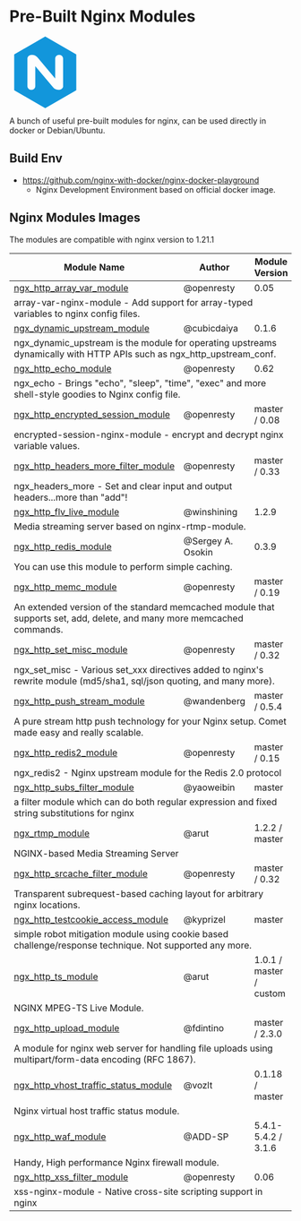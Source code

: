 # Pre-Built Nginx Modules

<svg viewBox="0 0 1024 1024" version="1.1" xmlns="http://www.w3.org/2000/svg" p-id="1872" width="128" height="128"><path d="M512 0L68.48 256v512L512 1024l443.52-256V256L512 0z m256 707.84c0 30.08-27.562667 55.04-65.237333 55.04-26.922667 0-57.642667-10.88-76.842667-34.56l-256-304.682667v284.16c0 30.762667-24.32 55.04-54.357333 55.04H312.32c-30.762667 0-55.04-25.6-55.04-55.04V316.16c0-30.08 26.88-55.04 64-55.04 27.562667 0 58.88 10.88 78.08 34.56l254.72 304.682667V316.16c0-30.762667 25.6-55.04 55.04-55.04h3.2c30.72 0 55.04 25.6 55.04 55.04v391.68H768z" fill="#1296db"></path></svg>

A bunch of useful pre-built modules for nginx, can be used directly in docker or Debian/Ubuntu.

## Build Env

- https://github.com/nginx-with-docker/nginx-docker-playground
  - Nginx Development Environment based on official docker image.

## Nginx Modules Images

The modules are compatible with nginx version to 1.21.1

<table>
    <thead>
        <tr>
            <th>Module Name</th>
            <th>Author</th>
            <th>Module Version</th>
        </tr>
    </thead>
    <tbody>
        <tr>
            <td><a href="https://github.com/nginx-with-docker/ngx_http_array_var_module">ngx_http_array_var_module</a></td>
            <td>@openresty</td>
            <td>0.05</td>
        </tr>
        <tr>
            <td colspan="3">array-var-nginx-module - Add support for array-typed variables to nginx config files.<br /></td>
        </tr>
        <tr>
            <td><a href="https://github.com/nginx-with-docker/ngx_dynamic_upstream_module">ngx_dynamic_upstream_module</a></td>
            <td>@cubicdaiya</td>
            <td>0.1.6</td>
        </tr>
        <tr>
            <td colspan="3">ngx_dynamic_upstream is the module for operating upstreams dynamically with HTTP APIs such as ngx_http_upstream_conf.<br /></td>
        </tr>
        <tr>
            <td><a href="https://github.com/nginx-with-docker/ngx_http_echo_module">ngx_http_echo_module</a></td>
            <td>@openresty</td>
            <td>0.62</td>
        </tr>
        <tr>
            <td colspan="3">ngx_echo - Brings "echo", "sleep", "time", "exec" and more shell-style goodies to Nginx config file.</td>
        </tr>
        <tr>
            <td><a href="https://github.com/nginx-with-docker/ngx_http_encrypted_session_module">ngx_http_encrypted_session_module</a></td>
            <td>@openresty</td>
            <td>master / 0.08</td>
        </tr>
        <tr>
            <td colspan="3">encrypted-session-nginx-module - encrypt and decrypt nginx variable values.</td>
        </tr>
        <tr>
            <td><a href="https://github.com/nginx-with-docker/ngx_http_headers_more_filter_module">ngx_http_headers_more_filter_module</a></td>
            <td>@openresty</td>
            <td>master / 0.33</td>
        </tr>
        <tr>
            <td colspan="3">ngx_headers_more - Set and clear input and output headers...more than "add"!</td>
        </tr>
        <tr>
            <td><a href="https://github.com/nginx-with-docker/ngx_http_flv_live_module">ngx_http_flv_live_module</a></td>
            <td>@winshining</td>
            <td>1.2.9</td>
        </tr>
        <tr>
            <td colspan="3">Media streaming server based on nginx-rtmp-module.</td>
        </tr>
        <tr>
            <td><a href="https://github.com/nginx-with-docker/ngx_http_redis_module">ngx_http_redis_module</a></td>
            <td>@Sergey A. Osokin</td>
            <td>0.3.9</td>
        </tr>
        <tr>
            <td colspan="3">You can use this module to perform simple caching.</td>
        </tr>
        <tr>
            <td><a href="https://github.com/nginx-with-docker/ngx_http_memc_module">ngx_http_memc_module</a></td>
            <td>@openresty</td>
            <td>master / 0.19</td>
        </tr>
        <tr>
            <td colspan="3">An extended version of the standard memcached module that supports set, add, delete, and many more memcached commands.</td>
        </tr>
        <tr>
            <td><a href="https://github.com/nginx-with-docker/ngx_http_set_misc_module">ngx_http_set_misc_module</a></td>
            <td>@openresty</td>
            <td>master / 0.32</td>
        </tr>
        <tr>
            <td colspan="3">ngx_set_misc - Various set_xxx directives added to nginx's rewrite module (md5/sha1, sql/json quoting, and many more).</td>
        </tr>
        <tr>
            <td><a href="https://github.com/nginx-with-docker/ngx_http_push_stream_module">ngx_http_push_stream_module</a></td>
            <td>@wandenberg</td>
            <td>master / 0.5.4</td>
        </tr>
        <tr>
            <td colspan="3">A pure stream http push technology for your Nginx setup. Comet made easy and really scalable.</td>
        </tr>
        <tr>
            <td><a href="https://github.com/nginx-with-docker/ngx_http_redis2_module">ngx_http_redis2_module</a></td>
            <td>@openresty</td>
            <td>master / 0.15</td>
        </tr>
        <tr>
            <td colspan="3">ngx_redis2 - Nginx upstream module for the Redis 2.0 protocol</td>
        </tr>
        <tr>
            <td><a href="https://github.com/nginx-with-docker/ngx_http_subs_filter_module">ngx_http_subs_filter_module</a></td>
            <td>@yaoweibin</td>
            <td>master</td>
        </tr>
        <tr>
            <td colspan="3">a filter module which can do both regular expression and fixed string substitutions for nginx</td>
        </tr>
        <tr>
            <td><a href="https://github.com/nginx-with-docker/ngx_rtmp_module">ngx_rtmp_module</a></td>
            <td>@arut</td>
            <td>1.2.2 / master</td>
        </tr>
        <tr>
            <td colspan="3">NGINX-based Media Streaming Server</td>
        </tr>
        <tr>
            <td><a href="https://github.com/nginx-with-docker/ngx_http_srcache_filter_module">ngx_http_srcache_filter_module</a></td>
            <td>@openresty</td>
            <td>master / 0.32</td>
        </tr>
        <tr>
            <td colspan="3">Transparent subrequest-based caching layout for arbitrary nginx locations.</td>
        </tr>
        <tr>
            <td><a href="https://github.com/nginx-with-docker/ngx_http_testcookie_access_module">ngx_http_testcookie_access_module</a></td>
            <td>@kyprizel</td>
            <td>master</td>
        </tr>
        <tr>
            <td colspan="3">simple robot mitigation module using cookie based challenge/response technique. Not supported any more.</td>
        </tr>
        <tr>
            <td><a href="https://github.com/nginx-with-docker/ngx_http_ts_module">ngx_http_ts_module</a></td>
            <td>@arut</td>
            <td>1.0.1 / master / custom</td>
        </tr>
        <tr>
            <td colspan="3">NGINX MPEG-TS Live Module.</td>
        </tr>
        <tr>
            <td><a href="https://github.com/nginx-with-docker/ngx_http_upload_module">ngx_http_upload_module</a></td>
            <td>@fdintino</td>
            <td>master / 2.3.0</td>
        </tr>
        <tr>
            <td colspan="3">A module for nginx web server for handling file uploads using multipart/form-data encoding (RFC 1867).</td>
        </tr>
        <tr>
            <td><a href="https://github.com/nginx-with-docker/ngx_http_vhost_traffic_status_module">ngx_http_vhost_traffic_status_module</a></td>
            <td>@vozlt</td>
            <td>0.1.18 / master</td>
        </tr>
        <tr>
            <td colspan="3">Nginx virtual host traffic status module.</td>
        </tr>
        <tr>
            <td><a href="https://github.com/nginx-with-docker/ngx_http_waf_module">ngx_http_waf_module</a></td>
            <td>@ADD-SP</td>
            <td>5.4.1-5.4.2 / 3.1.6</td>
        </tr>
        <tr>
            <td colspan="3">Handy, High performance Nginx firewall module.</td>
        </tr>
        <tr>
            <td><a href="https://github.com/nginx-with-docker/ngx_http_xss_filter_module">ngx_http_xss_filter_module</a></td>
            <td>@openresty</td>
            <td>0.06</td>
        </tr>
        <tr>
            <td colspan="3">xss-nginx-module - Native cross-site scripting support in nginx</td>
        </tr>
    </tbody>
</table>
